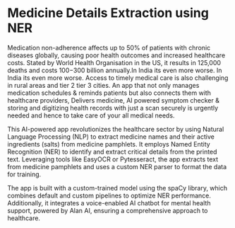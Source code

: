 # Medicine Details Extraction using NER
Medication non-adherence affects up to 50% of patients with chronic diseases globally, causing poor health outcomes and increased healthcare costs. Stated by World Health Organisation in the US, it results in 125,000 deaths and costs $100-$300 billion annually.In India its even more worse. In India its even more worse. Access to timely medical care is also challenging in rural areas and tier 2 tier 3 cities. An app that not only manages medication schedules & reminds patients but also connects them with healthcare providers, Delivers medicine, AI powered symptom checker & storing and digitizing health records with just a scan securely is urgently needed and hence to take care of your all medical needs.

This AI-powered app revolutionizes the healthcare sector by using Natural Language Processing (NLP) to extract medicine names and their active ingredients (salts) from medicine pamphlets. It employs Named Entity Recognition (NER) to identify and extract critical details from the printed text. Leveraging tools like EasyOCR or Pytesseract, the app extracts text from medicine pamphlets and uses a custom NER parser to format the data for training.

The app is built with a custom-trained model using the spaCy library, which combines default and custom pipelines to optimize NER performance. Additionally, it integrates a voice-enabled AI chatbot for mental health support, powered by Alan AI, ensuring a comprehensive approach to healthcare.


